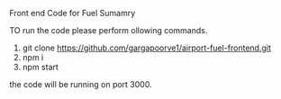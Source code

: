 Front end Code for Fuel Sumamry

TO run the code please perform ollowing commands.

1. git clone https://github.com/gargapoorve1/airport-fuel-frontend.git
2. npm i
3. npm start

the code will be running on port 3000.
